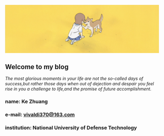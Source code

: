![Image of top](images/days.png)

## Welcome to my blog
*The most glorious moments in your life are not the so-called days of success,but rather those days when out of dejection and despair you feel rise in you a challenge to life,and the promise of future accomplishment.*

### name: Ke Zhuang

### e-mail: vivaldi370@163.com 

### institution: National University of Defense Technology
